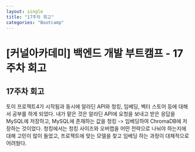 ```yaml
---
layout: single
title: "17주차 회고"
categories: "Bootcamp"
---
```


# [커널아카데미] 백엔드 개발 부트캠프 - 17주차 회고

## 17주차 회고
토이 프로젝트4가 시작됨과 동시에 알라딘 API와 청킹, 임베딩, 벡터 스토어 등에 대해서 
공부를 하게 되었다. 내가 맡은 것은 알라딘 API에 요청을 보내고 받은 응답을 MySQL에 
저장하고, MySQL에 존재하는 값을 청킹 -> 임베딩하여 ChromaDB에 저장하는 것이었다.
청킹에서는 청킹 사이즈와 오버랩을 어떤 전략으로 나눠야 하는지에 대해 고민이 많이 들었고,
프로젝트에 맞는 모델을 찾고 임베딩 하는 과정이 대채적으로 어려웠다.  